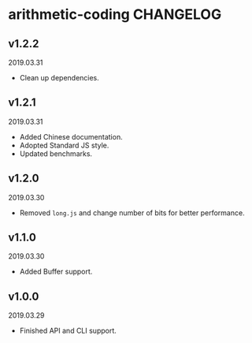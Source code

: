 # arithmetic-coding CHANGELOG

## v1.2.2

2019.03.31

- Clean up dependencies.

## v1.2.1

2019.03.31

- Added Chinese documentation.
- Adopted Standard JS style.
- Updated benchmarks.

## v1.2.0

2019.03.30

- Removed `long.js` and change number of bits for better performance.

## v1.1.0

2019.03.30

- Added Buffer support.

## v1.0.0

2019.03.29

- Finished API and CLI support.
